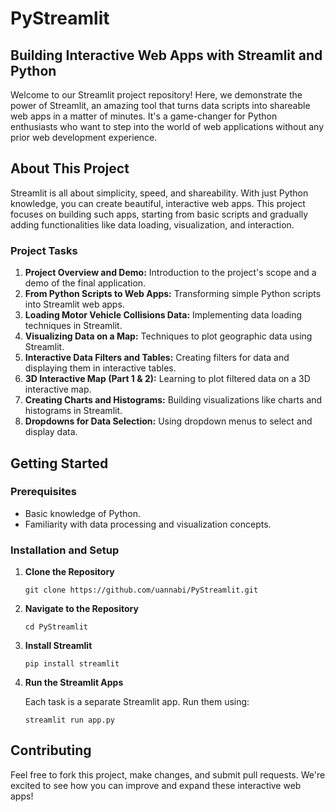 # PyStreamlit



## Building Interactive Web Apps with Streamlit and Python

Welcome to our Streamlit project repository! Here, we demonstrate the power of Streamlit, an amazing tool that turns data scripts into shareable web apps in a matter of minutes. It's a game-changer for Python enthusiasts who want to step into the world of web applications without any prior web development experience.

## About This Project

Streamlit is all about simplicity, speed, and shareability. With just Python knowledge, you can create beautiful, interactive web apps. This project focuses on building such apps, starting from basic scripts and gradually adding functionalities like data loading, visualization, and interaction.

### Project Tasks

1. **Project Overview and Demo:** Introduction to the project's scope and a demo of the final application.
2. **From Python Scripts to Web Apps:** Transforming simple Python scripts into Streamlit web apps.
3. **Loading Motor Vehicle Collisions Data:** Implementing data loading techniques in Streamlit.
4. **Visualizing Data on a Map:** Techniques to plot geographic data using Streamlit.
5. **Interactive Data Filters and Tables:** Creating filters for data and displaying them in interactive tables.
6. **3D Interactive Map (Part 1 & 2):** Learning to plot filtered data on a 3D interactive map.
7. **Creating Charts and Histograms:** Building visualizations like charts and histograms in Streamlit.
8. **Dropdowns for Data Selection:** Using dropdown menus to select and display data.

## Getting Started

### Prerequisites

- Basic knowledge of Python.
- Familiarity with data processing and visualization concepts.

### Installation and Setup

1. **Clone the Repository**

   ```
   git clone https://github.com/uannabi/PyStreamlit.git
   ```

2. **Navigate to the Repository**

   ```
   cd PyStreamlit
   ```

3. **Install Streamlit**

   ```
   pip install streamlit
   ```

4. **Run the Streamlit Apps**

   Each task is a separate Streamlit app. Run them using:

   ```
   streamlit run app.py
   ```

## Contributing

Feel free to fork this project, make changes, and submit pull requests. We're excited to see how you can improve and expand these interactive web apps!
